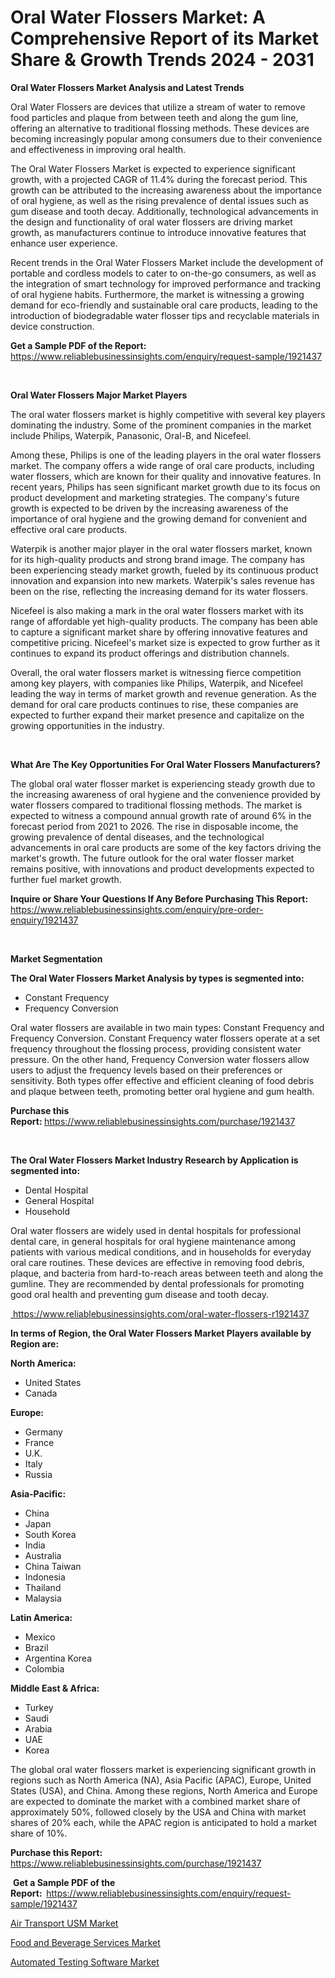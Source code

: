 <p><h1>Oral Water Flossers Market: A Comprehensive Report of its Market Share & Growth Trends 2024 - 2031</h1></p><p><strong>Oral Water Flossers Market Analysis and Latest Trends</strong></p>
<p><p>Oral Water Flossers are devices that utilize a stream of water to remove food particles and plaque from between teeth and along the gum line, offering an alternative to traditional flossing methods. These devices are becoming increasingly popular among consumers due to their convenience and effectiveness in improving oral health.</p><p>The Oral Water Flossers Market is expected to experience significant growth, with a projected CAGR of 11.4% during the forecast period. This growth can be attributed to the increasing awareness about the importance of oral hygiene, as well as the rising prevalence of dental issues such as gum disease and tooth decay. Additionally, technological advancements in the design and functionality of oral water flossers are driving market growth, as manufacturers continue to introduce innovative features that enhance user experience.</p><p>Recent trends in the Oral Water Flossers Market include the development of portable and cordless models to cater to on-the-go consumers, as well as the integration of smart technology for improved performance and tracking of oral hygiene habits. Furthermore, the market is witnessing a growing demand for eco-friendly and sustainable oral care products, leading to the introduction of biodegradable water flosser tips and recyclable materials in device construction.</p></p>
<p><strong>Get a Sample PDF of the Report:&nbsp;</strong> <a href="https://www.reliablebusinessinsights.com/enquiry/request-sample/1921437">https://www.reliablebusinessinsights.com/enquiry/request-sample/1921437</a></p>
<p>&nbsp;</p>
<p><strong>Oral Water Flossers Major Market Players</strong></p>
<p><p>The oral water flossers market is highly competitive with several key players dominating the industry. Some of the prominent companies in the market include Philips, Waterpik, Panasonic, Oral-B, and Nicefeel.</p><p>Among these, Philips is one of the leading players in the oral water flossers market. The company offers a wide range of oral care products, including water flossers, which are known for their quality and innovative features. In recent years, Philips has seen significant market growth due to its focus on product development and marketing strategies. The company's future growth is expected to be driven by the increasing awareness of the importance of oral hygiene and the growing demand for convenient and effective oral care products.</p><p>Waterpik is another major player in the oral water flossers market, known for its high-quality products and strong brand image. The company has been experiencing steady market growth, fueled by its continuous product innovation and expansion into new markets. Waterpik's sales revenue has been on the rise, reflecting the increasing demand for its water flossers.</p><p>Nicefeel is also making a mark in the oral water flossers market with its range of affordable yet high-quality products. The company has been able to capture a significant market share by offering innovative features and competitive pricing. Nicefeel's market size is expected to grow further as it continues to expand its product offerings and distribution channels.</p><p>Overall, the oral water flossers market is witnessing fierce competition among key players, with companies like Philips, Waterpik, and Nicefeel leading the way in terms of market growth and revenue generation. As the demand for oral care products continues to rise, these companies are expected to further expand their market presence and capitalize on the growing opportunities in the industry.</p></p>
<p>&nbsp;</p>
<p><strong>What Are The Key Opportunities For Oral Water Flossers Manufacturers?</strong></p>
<p><p>The global oral water flosser market is experiencing steady growth due to the increasing awareness of oral hygiene and the convenience provided by water flossers compared to traditional flossing methods. The market is expected to witness a compound annual growth rate of around 6% in the forecast period from 2021 to 2026. The rise in disposable income, the growing prevalence of dental diseases, and the technological advancements in oral care products are some of the key factors driving the market's growth. The future outlook for the oral water flosser market remains positive, with innovations and product developments expected to further fuel market growth.</p></p>
<p><strong>Inquire or Share Your Questions If Any Before Purchasing This Report:</strong> <a href="https://www.reliablebusinessinsights.com/enquiry/pre-order-enquiry/1921437">https://www.reliablebusinessinsights.com/enquiry/pre-order-enquiry/1921437</a></p>
<p>&nbsp;</p>
<p><strong>Market Segmentation</strong></p>
<p><strong>The Oral Water Flossers Market Analysis by types is segmented into:</strong></p>
<p><ul><li>Constant Frequency</li><li>Frequency Conversion</li></ul></p>
<p><p>Oral water flossers are available in two main types: Constant Frequency and Frequency Conversion. Constant Frequency water flossers operate at a set frequency throughout the flossing process, providing consistent water pressure. On the other hand, Frequency Conversion water flossers allow users to adjust the frequency levels based on their preferences or sensitivity. Both types offer effective and efficient cleaning of food debris and plaque between teeth, promoting better oral hygiene and gum health.</p></p>
<p><strong>Purchase this Report:&nbsp;</strong><a href="https://www.reliablebusinessinsights.com/purchase/1921437">https://www.reliablebusinessinsights.com/purchase/1921437</a></p>
<p>&nbsp;</p>
<p><strong>The Oral Water Flossers Market Industry Research by Application is segmented into:</strong></p>
<p><ul><li>Dental Hospital</li><li>General Hospital</li><li>Household</li></ul></p>
<p><p>Oral water flossers are widely used in dental hospitals for professional dental care, in general hospitals for oral hygiene maintenance among patients with various medical conditions, and in households for everyday oral care routines. These devices are effective in removing food debris, plaque, and bacteria from hard-to-reach areas between teeth and along the gumline. They are recommended by dental professionals for promoting good oral health and preventing gum disease and tooth decay.</p></p>
<p><a href="https://www.reliablebusinessinsights.com/oral-water-flossers-r1921437">&nbsp;https://www.reliablebusinessinsights.com/oral-water-flossers-r1921437</a></p>
<p><strong>In terms of Region, the Oral Water Flossers Market Players available by Region are:</strong></p>
<p>
    <p> <strong> North America: </strong>
        <ul>
            <li>United States</li>
            <li>Canada</li>
        </ul>
        </p> 
    <p> <strong> Europe: </strong>
        <ul>
            <li>Germany</li>
            <li>France</li>
            <li>U.K.</li>
            <li>Italy</li>
            <li>Russia</li>
        </ul>
        </p> 
    <p> <strong> Asia-Pacific: </strong>
        <ul>
            <li>China</li>
            <li>Japan</li>
            <li>South Korea</li>
            <li>India</li>
            <li>Australia</li>
            <li>China Taiwan</li>
            <li>Indonesia</li>
            <li>Thailand</li>
            <li>Malaysia</li>
        </ul>
        </p> 
    <p> <strong> Latin America: </strong>
        <ul>
            <li>Mexico</li>
            <li>Brazil</li>
            <li>Argentina Korea</li>
            <li>Colombia</li>
        </ul>
        </p> 
    <p> <strong> Middle East & Africa: </strong>
        <ul>
            <li>Turkey</li>
            <li>Saudi</li>
            <li>Arabia</li>
            <li>UAE</li>
            <li>Korea</li>
        </ul>
    </p>
    </p>
<p><p>The global oral water flossers market is experiencing significant growth in regions such as North America (NA), Asia Pacific (APAC), Europe, United States (USA), and China. Among these regions, North America and Europe are expected to dominate the market with a combined market share of approximately 50%, followed closely by the USA and China with market shares of 20% each, while the APAC region is anticipated to hold a market share of 10%.</p></p>
<p><strong>Purchase this Report: </strong><a href="https://www.reliablebusinessinsights.com/purchase/1921437">https://www.reliablebusinessinsights.com/purchase/1921437</a></p>
<p>&nbsp;<strong>Get a Sample PDF of the Report:&nbsp;&nbsp;</strong><a href="https://www.reliablebusinessinsights.com/enquiry/request-sample/1921437">https://www.reliablebusinessinsights.com/enquiry/request-sample/1921437</a></p>
<p><strong></strong></p>
<p><p><a href="https://www.linkedin.com/pulse/air-transport-usm-market-analysis-its-cagr-segmentation-global-hqmqe">Air Transport USM Market</a></p><p><a href="https://www.linkedin.com/pulse/food-beverage-services-market-competitive-analysis-trends-forecast-54ote">Food and Beverage Services Market</a></p><p><a href="https://www.linkedin.com/pulse/automated-testing-software-market-outlook-industry-overview-ibmee">Automated Testing Software Market</a></p></p>